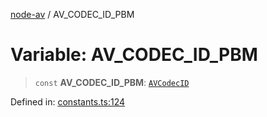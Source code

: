 [node-av](../globals.md) / AV\_CODEC\_ID\_PBM

# Variable: AV\_CODEC\_ID\_PBM

> `const` **AV\_CODEC\_ID\_PBM**: [`AVCodecID`](../type-aliases/AVCodecID.md)

Defined in: [constants.ts:124](https://github.com/seydx/av/blob/f8631fc881b394300b1479f511d55cf1c370a87f/src/constants/constants.ts#L124)
